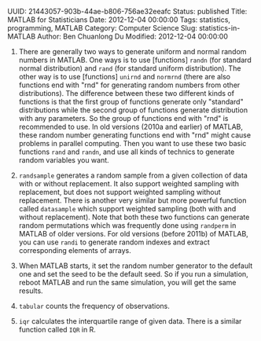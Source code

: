 UUID: 21443057-903b-44ae-b806-756ae32eeafc
Status: published
Title: MATLAB for Statisticians
Date: 2012-12-04 00:00:00
Tags: statistics, programming, MATLAB
Category: Computer Science
Slug: statistics-in-MATLAB
Author: Ben Chuanlong Du
Modified: 2012-12-04 00:00:00


1. There are generally two ways to generate uniform and normal random numbers in MATLAB. 
One ways is to use [functions] `randn` (for standard normal distribution) 
and `rand` (for standard uniform distribution). 
The other way is to use [functions] `unirnd` and `normrnd` 
(there are also functions end with "rnd" for generating random numbers from other distributions). 
The difference between these two different kinds of functions is that 
the first group of functions generate only "standard" distributions 
while the second group of functions generate distribution with any parameters. 
So the group of functions end with "rnd" is recommended to use.
In old versions (2010a and earlier) of MATLAB, 
these random number generating functions end with "rnd" might cause problems 
in parallel computing. 
Then you want to use these two basic functions `rand` and `randn`, 
and use all kinds of technics to generate random variables you want.

2. `randsample` generates a random sample 
from a given collection of data with or without replacement. 
It also support weighted sampling with replacement, 
but does not support weighted sampling without replacement. 
There is another very similar but more powerful function called `datasample` 
which support weighted sampling (both with and without replacement). 
Note that both these two functions can generate random permutations 
which was frequently done using `randperm` in MATLAB of older versions. 
For old versions (before 2011b) of MATLAB, 
you can use `randi` to generate random indexes 
and extract corresponding elements of arrays.

3. When MATLAB starts, 
it set the random number generator to the default one 
and set the seed to be the default seed. 
So if you run a simulation, 
reboot MATLAB and run the same simulation, 
you will get the same results.

4. `tabular` counts the frequency of observations.

5. `iqr` calculates the interquartile range of given data.
There is a similar function called `IQR` in R.
